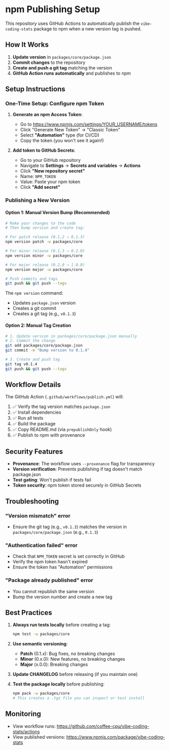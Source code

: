# npm Publishing Setup

This repository uses GitHub Actions to automatically publish the `vibe-coding-stats` package to npm when a new version tag is pushed.

## How It Works

1. **Update version** in `packages/core/package.json`
2. **Commit changes** to the repository
3. **Create and push a git tag** matching the version
4. **GitHub Action runs automatically** and publishes to npm

## Setup Instructions

### One-Time Setup: Configure npm Token

1. **Generate an npm Access Token**:
   - Go to https://www.npmjs.com/settings/YOUR_USERNAME/tokens
   - Click "Generate New Token" → "Classic Token"
   - Select **"Automation"** type (for CI/CD)
   - Copy the token (you won't see it again!)

2. **Add token to GitHub Secrets**:
   - Go to your GitHub repository
   - Navigate to **Settings** → **Secrets and variables** → **Actions**
   - Click **"New repository secret"**
   - Name: `NPM_TOKEN`
   - Value: Paste your npm token
   - Click **"Add secret"**

### Publishing a New Version

#### Option 1: Manual Version Bump (Recommended)

```bash
# Make your changes to the code
# Then bump version and create tag:

# For patch release (0.1.2 → 0.1.3)
npm version patch -w packages/core

# For minor release (0.1.3 → 0.2.0)
npm version minor -w packages/core

# For major release (0.2.0 → 1.0.0)
npm version major -w packages/core

# Push commits and tags
git push && git push --tags
```

The `npm version` command:
- Updates `package.json` version
- Creates a git commit
- Creates a git tag (e.g., `v0.1.3`)

#### Option 2: Manual Tag Creation

```bash
# 1. Update version in packages/core/package.json manually
# 2. Commit the change
git add packages/core/package.json
git commit -m "Bump version to 0.1.4"

# 3. Create and push tag
git tag v0.1.4
git push && git push --tags
```

## Workflow Details

The GitHub Action (`.github/workflows/publish.yml`) will:

1. ✅ Verify the tag version matches `package.json`
2. ✅ Install dependencies
3. ✅ Run all tests
4. ✅ Build the package
5. ✅ Copy README.md (via `prepublishOnly` hook)
6. ✅ Publish to npm with provenance

## Security Features

- **Provenance**: The workflow uses `--provenance` flag for transparency
- **Version verification**: Prevents publishing if tag doesn't match package.json
- **Test gating**: Won't publish if tests fail
- **Token security**: npm token stored securely in GitHub Secrets

## Troubleshooting

### "Version mismatch" error
- Ensure the git tag (e.g., `v0.1.3`) matches the version in `packages/core/package.json` (e.g., `0.1.3`)

### "Authentication failed" error
- Check that `NPM_TOKEN` secret is set correctly in GitHub
- Verify the npm token hasn't expired
- Ensure the token has "Automation" permissions

### "Package already published" error
- You cannot republish the same version
- Bump the version number and create a new tag

## Best Practices

1. **Always run tests locally** before creating a tag:
   ```bash
   npm test -w packages/core
   ```

2. **Use semantic versioning**:
   - **Patch** (0.1.x): Bug fixes, no breaking changes
   - **Minor** (0.x.0): New features, no breaking changes
   - **Major** (x.0.0): Breaking changes

3. **Update CHANGELOG** before releasing (if you maintain one)

4. **Test the package locally** before publishing:
   ```bash
   npm pack -w packages/core
   # This creates a .tgz file you can inspect or test install
   ```

## Monitoring

- View workflow runs: https://github.com/coffee-cpu/vibe-coding-stats/actions
- View published versions: https://www.npmjs.com/package/vibe-coding-stats
